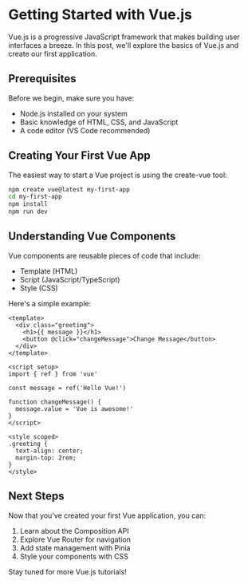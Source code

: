 # Getting Started with Vue.js

Vue.js is a progressive JavaScript framework that makes building user interfaces a breeze. In this post, we'll explore the basics of Vue.js and create our first application.

## Prerequisites

Before we begin, make sure you have:
- Node.js installed on your system
- Basic knowledge of HTML, CSS, and JavaScript
- A code editor (VS Code recommended)

## Creating Your First Vue App

The easiest way to start a Vue project is using the create-vue tool:

```bash
npm create vue@latest my-first-app
cd my-first-app
npm install
npm run dev
```

## Understanding Vue Components

Vue components are reusable pieces of code that include:
- Template (HTML)
- Script (JavaScript/TypeScript)
- Style (CSS)

Here's a simple example:

```vue
<template>
  <div class="greeting">
    <h1>{{ message }}</h1>
    <button @click="changeMessage">Change Message</button>
  </div>
</template>

<script setup>
import { ref } from 'vue'

const message = ref('Hello Vue!')

function changeMessage() {
  message.value = 'Vue is awesome!'
}
</script>

<style scoped>
.greeting {
  text-align: center;
  margin-top: 2rem;
}
</style>
```

## Next Steps

Now that you've created your first Vue application, you can:
1. Learn about the Composition API
2. Explore Vue Router for navigation
3. Add state management with Pinia
4. Style your components with CSS

Stay tuned for more Vue.js tutorials!

